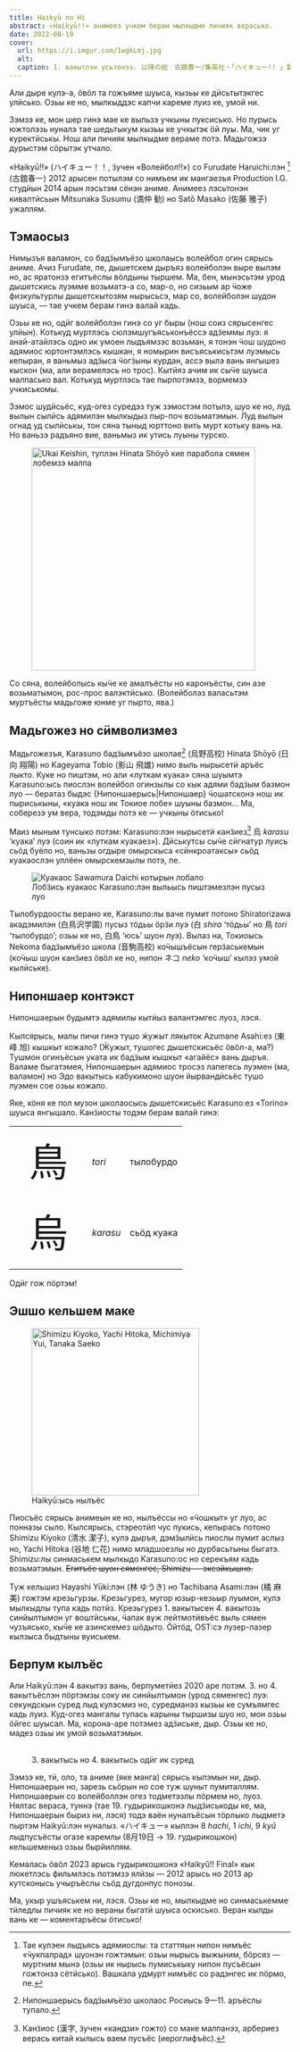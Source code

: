 ```yaml
---
title: Haikyū no Hi
abstract: «Haikyū!!» анимеез учкем берам мылкыдме пичияк верасько.
date: 2022-08-19
cover:
  url: https://i.imgur.com/1wgkLmj.jpg
  alt:
  caption: 1. вакытлэн усьтонэз. 以降の絵　古舘春一/集英社・「ハイキュー!! 」製作委員会・MBS
---
```


<aside>Али дыре кулэ-а, ӧвӧл та гожъяме шуыса, кызьы ке дӥсьтытэкгес улӥсько.
Озьы ке но, мылкыддэс капчи кареме луиз ке, умой ни.</aside>

Зэмзэ ке, мон шер гинэ мае ке выльзэ учкыны пуксисько. Но пурысь южтолэзь
нуналэ тае шедьтыкум кызьы ке учкытэк ӧй луы. Ма, чик уг куректӥськы. Нош али
пичияк мылкыдме вераме потэ. Мадьгожзэ дурыстэм сӧрытэк утчало.

«Haikyū!!» (ハイキュー！！, ӟучен «Волейбол!!») со Furudate Haruichi:лэн
[^names] (古舘春一) 2012 арысен потылэм со нимъем ик мангаезъя Production I.G.
студӥын 2014 арын лэсьтэм сёнэн аниме. Анимеез лэсьтонэн кивалтӥсьын Mitsunaka
Susumu (満仲 勧) но Satō Masako (佐藤 雅子) ужаллям.

## Тэмаосыз
    
Нимызъя валамон, со бадӟымъёзо школаысь волейбол огин сярысь аниме. Ачиз Furudate,
пе, дышетскем дыръяз волейболэн выре вылэм но, ас яратонзэ егитъёслы вӧлдыны
тыршем. Ма, бен, мынэсьтэм урод дышетскись луэмме возьматэ-а со, мар-о, но
сизьым ар ӵоже физкультурлы дышетскытозям нырысьсэ, мар со, волейболэн шудон
шуыса, — тае учкем берам гинэ валай кадь.

Озьы ке но, одӥг волейболэн гинэ со уг быры (нош соиз сярысенгес улӥын).
Котькуд муртлэсь сюлэмшугъяськонъёссэ адӟеммы луэ: я анай-атайлэсь одно ик
умоен лыдъямзэс возьман, я тонэн ӵош шудоно адямиос юртонтэмлэсь кышкан, я
номырин висъяськисьтэм луэмысь кепыран, я ваньмыз адӟыса ӵогӟыны курдан, ассэ
вылэ вань янгышез кыскон (ма, али верамелэсь но трос). Кытӥяз ачим ик сыӵе
шуыса малпасько вал. Котькуд муртлэсь тае пырпотэмзэ, вормемзэ учкиськомы. 

Зэмос шудӥсьёс, куд-огез суредэз туж зэмостэм потылэ, шуо ке но, луд вылын
сылӥсь адямилэн мылкыдыз пыр-поч возьматэмын. Луд вылын огнад уд сылӥськы, тон
сяна тыныд юрттоно вить мурт котьку вань на. Но ваньзэ радъяно вие, ваньмыз ик
утись луыны турско.

<figure class="float-left">
<img
  width="400"
  src="https://i.imgur.com/nwfPeq2.jpg"
  alt="Ukai Keishin, туплэн Hinata Shōyō кие парабола сямен лобемзэ малпа">
</figure>

Со сяна, волейболысь кыӵе ке амалъёсты но каронъёсты, син азе возьматымон,
рос-прос валэктӥсько. (Волейболэз валасьтэм муртъёсты мадьгоже юнме уг пырто,
ява.)

## Мадьгожез но сӥмволизмез

Мадьгожезъя, Karasuno бадӟымъёзо школае[^highschool] (烏野高校) Hinata Shōyō
(日向 翔陽) но Kageyama Tobio (影山 飛雄) нимо выль нырысетӥ аръёс лыкто. Куке
но пиштэм, но али «луткам куака» сяна шуымтэ Karasuno:ысь пиослэн волейбол
огинзылы со кык адями бадӟым базмон луо — бератаз быдэс
{Нипоншаерысь|Нипоншаер} ӵошатсконэ нош ик пыриськыны, «куака нош ик Токиое
лобе» шуыны базмон… Ма, соберезэ ум вера, тодэмды потэ ке — учкыны ӧтисько!

Маиз мыным тунсыко потэм: Karasuno:лэн нырысетӥ канӟиез[^kanji] 烏 *karasu*
‘куака’ луэ (соин ик «луткам куакаез»). Дӥськутсы сыӵе сӥгнатур луись сьӧд
буёло но, ваньзы огдыре омырскыса «сӥнкроатаксы» сьӧд куакаослэн уллёен
омырскемзылы потэ, пе.

<figure>
<img
  src="https://i.imgur.com/D2KzLvh.jpg"
  alt="Куакаос Sawamura Daichi котырын лобало">
<figcaption>Лобӟись куакаос Karasuno:лэн выльысь пиштэмезлэн пусыз луо</figcaption>
</figure>

Тылобурдоосты верано ке, Karasuno:лы ваче пумит потоно Shiratorizawa акадэмилэн
(白鳥沢学園) пусыз тӧдьы ӧрӟи луэ (白 *shira* ‘тӧдьы’ но 鳥 *tori* ‘тылобурдо’; озьы ке
но, 白鳥 ‘юсь’ шуон луэ). Вылаз на, Токиоысь Nekoma бадӟымъёзо школа (音駒高校) коӵышъёсын
герӟаськемын (коӵыш шуон канӟиез ӧвӧл ке но, нипон ネコ *neko* ‘коӵыш’ кылэз умой
кылӥське).

## Нипоншаер контэкст

Нипоншаерын будымтэ адямилы кытӥыз валантэмгес луоз, лэся.

Кылсярысь, малы пичи гинэ тушо ӝужыт лякыток Azumane Asahi:ез (東峰 旭) кышкыт
кожало? (Ӝужыт, тушогес дышетскисьёс ӧвӧл-а, ма?) Тушмон огинъёсын уката ик
бадӟым кышкыт «агайёс» вань дыръя. Валаме быгатэмея, Нипоншаерын адямиос тросэз
лапегесь луэмен (ма, валамон) но Эдо вакытысь кабукимоно шуон йырвандӥсьёс тушо
луэмен сое озьы кожало.

Яке, кӧня ке пол музон школаосысь дышетскисьёс Karasuno:ез «Torino» шуыса
янгышало. Канӟиосты тодэм берам валай гинэ:

<table>
<tr>
<td style="font-size: 70px">鳥</td>
<td><i>tori</i></td>
<td>тылобурдо</td>
</tr>

<tr>
<td style="font-size: 70px">烏</td>
<td><i>karasu</i></td>
<td>сьӧд куака</td>
</tr>
</table>

Одӥг гож пӧртэм!

## Эшшо кельшем маке

<figure class="float-right">
<img
  width="300"
  src="https://i.imgur.com/XazsKDx.jpg"
  alt="Shimizu Kiyoko, Yachi Hitoka, Michimiya Yui, Tanaka Saeko">
<figcaption>Haikyū:ысь нылъёс</figcaption>
</figure>

Пиосъёс сярысь анимеын ке но, нылъёссы но «ӵошкыт» уг луо, ас понназы сыло.
Кылсярысь, стэреотӥп чус пукись, кепырась потоно Shimizu Kiyoko (清水 潔子),
кулэ дыръя, дэмӟылӥсь пиослы пумит аслыз но, Yachi Hitoka (谷地 仁花) нимо
младшоезлы но дурбасьтыны быгатэ. Shimizu:лы синмаськем мылкыдо Karasuno:ос но
серекъям кадь возьматэмын. ~~Егитъёс шуон сяменгес, Shimizu — эксэйкышно.~~

Туж кельшиз Hayashi Yūki:лэн (林 ゆうき) но Tachibana Asami:лэн (橘 麻美)
гожтэм крезьгурзы. Крезьгурез, мугор юзыр-кезьыр луымон, кулэ мылкыдлы тупа
кадь потӥз. Крезьгурез 1. вакытысен 4. вакытозь синйылтымон уг воштӥськы, ӵапак
вуж лейтмотӥвъёс выль сямен чузъясько, кыӵе ке азинскемез шӧдыто. Ӧйтӧд, OST:сэ
лузер-лазер кылзыса быдтыны вуиськем.

## Берпум кылъёс

Али Haikyū:лэн 4 вакытэз вань, берпуметӥез 2020 аре потэм. 3. но 4. вакытъёслэн
пӧртэмзы соку ик синйылтымон (урод сяменгес) луэ: секундскын суред лыд кулэсмиз но,
суредманэз кызьы ке сумъямгес кадь луиз. Куд-огез мангалы тупась карыны тыршизы
шуо но, мон озьы ӧйгес шуысал. Ма, корона-аре потэмез адӟиське, дыр. Озьы ке
но, мадез озьы ик умой возьматэмын.

<figure>
<div class="collage-row">
<img style="margin-right: 15px;" src="https://i.imgur.com/PVXhIKm.jpg" alt="">
<img src="https://i.imgur.com/uds80Tb.jpg" alt="">
</div>
<figcaption>3. вакытысь но 4. вакытысь одӥг ик суред</figcaption>
</figure>

Зэмзэ ке, тӥ, оло, та аниме (яке манга) сярысь кылэмын ни, дыр. Нипоншаерын но,
зарезь сьӧрын но сое туж шуныт пумиталлям. Нипоншаерын со волейболлэн огез
тодметэзлы пӧрмем но, луоз. Нялтас вераса, туннэ (тае 19. гудырикошконэ
лыдӟиськоды ке, ма, Нипоншаерын быриз ни, лэся) тодэ ваён нуналъёсын тӧрлыко
лыдметэ пыртэм Haikyū:лэн нуналыз. «ハイキュー» кыллэн 8 *hachi*, 1
*ichi*, 9 *kyū* лыдпусъёсты огазе каремлы (8月19日 → 19. гудырикошкон) кельшеменыз
озьы бырйиллям.

Кемалась ӧвӧл 2023 арысь гудырикошконэ «Haikyū!! Final» кык люкетлэсь фильмлэсь
потэмзэ ялӥзы — 2012 арысь но 2013 ар кутсконысь учыръёслы сьӧд дугдонпус понозы.

Ма, укыр ушъяськем ни, лэся. Озьы ке но, мылкыдме но синмаськемме тӥледлы пичияк
ке но вераны быгатӥ шуыса оскисько. Веран кылды вань ке — коментаръёсы ӧтисько!

[^names]: Тае кулэен лыдъясь адямиослы: та статтяын нипон нимъёс «ӵукпалрад»
шуонэн гожтэмын: озьы нырысь выжыним, бӧрсяз — муртним мынэ (озьы ик нырысь
пумиськыку нипон пусъёсын гожтонзэ сётӥсько). Вашкала удмурт нимъёс со радэнгес
ик пӧрмо, пе. 

[^kanji]: Канӟиос (漢字, ӟучен «кандзи» гожто) со маке малпанэз, арбериез
верась китай кылысь ваем пусъёс (иероглифъёс).

[^highschool]: Нипоншаерысь бадӟымъёзо школаос Росиысь 9—11. аръёслы тупало.
